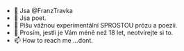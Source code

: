 - 👋 Jsa @FranzTravka
- 👀 Jsa poet.
- 🌱 Píšu vážnou experimentální SPROSTOU prózu a poezii.
- 💞️ Prosím, jestli je Vám méně než 18 let, neotvírejte si to.
- 📫 How to reach me ...dont.

<!---
FranzTravka/FranzTravka is a ✨ special ✨ repository because its `README.md` (this file) appears on your GitHub profile.
You can click the Preview link to take a look at your changes.
--->

